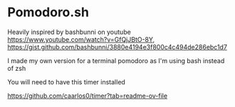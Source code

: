 # Pomodoro.sh

Heavily inspired by bashbunni on youtube https://www.youtube.com/watch?v=GfQjJBtO-8Y, https://gist.github.com/bashbunni/3880e4194e3f800c4c494de286ebc1d7

I made my own version for a terminal pomodoro as I'm using bash instead of zsh


You will need to have this timer installed

https://github.com/caarlos0/timer?tab=readme-ov-file


